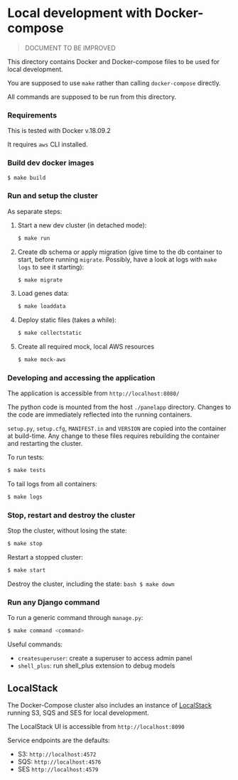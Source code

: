 # Local development with Docker-compose

> DOCUMENT TO BE IMPROVED

This directory contains Docker and Docker-compose files to be used for local development.

You are supposed to use `make` rather than calling `docker-compose` directly.

All commands are supposed to be run from this directory.

### Requirements

This is tested with Docker v.18.09.2

It requires `aws` CLI installed.

### Build dev docker images 

```bash
$ make build
```

### Run and setup the cluster

As separate steps:

1. Start a new dev cluster (in detached mode): 
    ```bash
    $ make run
    ```
2. Create db schema or apply migration (give time to the db container to start, before running `migrate`. 
Possibly, have a look at logs with `make logs` to see it starting): 
    ```bash
    $ make migrate
    ```
3. Load genes data: 
    ```bash
    $ make loaddata
    ```
4. Deploy static files (takes a while):
    ```bash
    $ make collectstatic
    ```
5. Create all required mock, local AWS resources
    ```bash
    $ make mock-aws
    ```

### Developing and accessing the application

The application is accessible from `http://localhost:8080/`

The python code is mounted from the host `./panelapp` directory. 
Changes to the code are immediately reflected into the running containers.

`setup.py`, `setup.cfg`, `MANIFEST.in` and `VERSION` are copied into the container at build-time.
Any change to these files requires rebuilding the container and restarting the cluster.


To run tests:

```bash
$ make tests
```

To tail logs from all containers:

```bash
$ make logs
```

### Stop, restart and destroy the cluster

Stop the cluster, without losing the state: 

```bash
$ make stop
```

Restart a stopped cluster: 
    
```bash
$ make start
```

Destroy the cluster, including the state: 
    ```bash
    $ make down
    ```

### Run any Django command

To run a generic command through `manage.py`:

```bash
$ make command <command>
```

Useful commands:

* `createsuperuser`: create a superuser to access admin panel
* `shell_plus`: run shell_plus extension to debug models

## LocalStack

The Docker-Compose cluster also includes an instance of [LocalStack](https://github.com/localstack/localstack) running 
S3, SQS and SES for local development.

The LocalStack UI is accessible from `http://localhost:8090`

Service endpoints are the defaults:

* S3: `http://localhost:4572`
* SQS: `http://localhost:4576`
* SES `http://localhost:4579`

